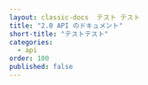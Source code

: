 ```yaml
---
layout: classic-docs  テスト テスト
title: "2.0 API のドキュメント"
short-title: "テストテスト"
categories:
  - api
order: 100
published: false
---
```

